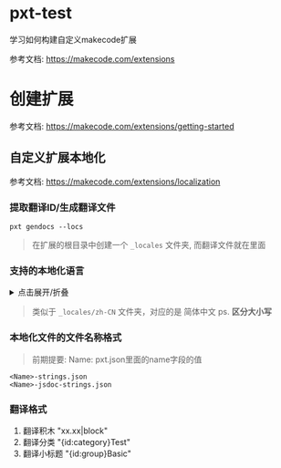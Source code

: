 # pxt-test

学习如何构建自定义makecode扩展

参考文档: https://makecode.com/extensions

# 创建扩展

参考文档: https://makecode.com/extensions/getting-started

## 自定义扩展本地化

参考文档: https://makecode.com/extensions/localization

### 提取翻译ID/生成翻译文件

```
pxt gendocs --locs
```

> 在扩展的根目录中创建一个 `_locales` 文件夹, 而翻译文件就在里面

### 支持的本地化语言

<details>
  <summary>点击展开/折叠</summary>

  | Language Code | Language Name |语言名称   |
  | -------------- | ------------ |--------- |
  | en             | English      |英语      |
  | ar             | Arabic       |阿拉伯语  |
  | bg             | Bulgarian    |保加利亚语|
  | ca             | Catalan      |加泰罗尼亚语 |
  | cs             | Czech        |捷克语    |
  | cy             | Welsh        |威尔士语  |
  | da             | Danish       |丹麦语    |
  | de             | German       |德语      |
  | el             | Greek        |希腊语    |
  | es-ES          | Spanish      |西班牙语  |
  | fi             | Finnish      |芬兰语    |
  | fr             | French       |法语      |
  | he             | Hebrew       |希伯来语  |
  | hu             | Hungarian    |匈牙利语  |
  | is             | Icelandic    |冰岛语    |
  | it             | Italian      |意大利语  |
  | ja             | Japanese     |日语      |
  | ko             | Korean       |韩语      |
  | nl             | Dutch        |荷兰语    |
  | nb             | Norwegian    |挪威语    |
  | nn-NO          | Norwegian Nynorsk |挪威尼诺斯克语 |
  | pl             | Polish       |波兰语    |
  | pt-BR          | Portuguese (Brazil) |葡萄牙语（巴西） |
  | pt-PT          | Portuguese (Portugal) |葡萄牙语（葡萄牙） |
  | ru             | Russian      |俄语      |
  | si-LK          | Sinhala      |僧伽罗语  |
  | sk             | Slovak       |斯洛伐克语|
  | sr             | Serbian      |塞尔维亚语|
  | sv-SE          | Swedish      |瑞典语    |
  | tr             | Turkish      |土耳其语  |
  | uk             | Ukrainian    |乌克兰语  |
  | vi             | Vietnamese   |越南语    |
  | zh-CN          | Chinese (Simplified) |中文（简体） |
  | zh-TW          | Chinese (Traditional) |中文（繁体） |

</details>

> 类似于 `_locales/zh-CN` 文件夹，对应的是 简体中文
> ps. **区分大小写**

### 本地化文件的文件名称格式

> 前期提要:
> Name: pxt.json里面的name字段的值

```
<Name>-strings.json
<Name>-jsdoc-strings.json
```

### 翻译格式

1. 翻译积木 "xx.xx|block"
2. 翻译分类 "{id:category}Test"
3. 翻译小标题 "{id:group}Basic"


